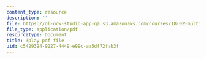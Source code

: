```yaml
---
content_type: resource
description: ''
file: https://ol-ocw-studio-app-qa.s3.amazonaws.com/courses/18-02-multivariable-calculus-fall-2007/c542939492274449e99caa5df72fab3f_9FLItlbBUPY.pdf
file_type: application/pdf
resourcetype: Document
title: 3play pdf file
uid: c5429394-9227-4449-e99c-aa5df72fab3f
---
```

